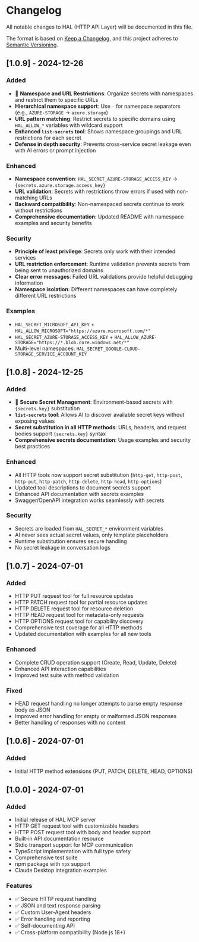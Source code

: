 # Changelog

All notable changes to HAL (HTTP API Layer) will be documented in this file.

The format is based on [Keep a Changelog](https://keepachangelog.com/en/1.0.0/),
and this project adheres to [Semantic Versioning](https://semver.org/spec/v2.0.0.html).

## [1.0.9] - 2024-12-26

### Added
- 🚀 **Namespace and URL Restrictions**: Organize secrets with namespaces and restrict them to specific URLs
- **Hierarchical namespace support**: Use `-` for namespace separators (e.g., `AZURE-STORAGE` → `azure.storage`)
- **URL pattern matching**: Restrict secrets to specific domains using `HAL_ALLOW_*` variables with wildcard support
- **Enhanced `list-secrets` tool**: Shows namespace groupings and URL restrictions for each secret
- **Defense in depth security**: Prevents cross-service secret leakage even with AI errors or prompt injection

### Enhanced
- **Namespace convention**: `HAL_SECRET_AZURE-STORAGE_ACCESS_KEY` → `{secrets.azure.storage.access_key}`
- **URL validation**: Secrets with restrictions throw errors if used with non-matching URLs
- **Backward compatibility**: Non-namespaced secrets continue to work without restrictions
- **Comprehensive documentation**: Updated README with namespace examples and security benefits

### Security
- **Principle of least privilege**: Secrets only work with their intended services
- **URL restriction enforcement**: Runtime validation prevents secrets from being sent to unauthorized domains
- **Clear error messages**: Failed URL validations provide helpful debugging information
- **Namespace isolation**: Different namespaces can have completely different URL restrictions

### Examples
- `HAL_SECRET_MICROSOFT_API_KEY` + `HAL_ALLOW_MICROSOFT="https://azure.microsoft.com/*"`
- `HAL_SECRET_AZURE-STORAGE_ACCESS_KEY` + `HAL_ALLOW_AZURE-STORAGE="https://*.blob.core.windows.net/*"`
- Multi-level namespaces: `HAL_SECRET_GOOGLE-CLOUD-STORAGE_SERVICE_ACCOUNT_KEY`

## [1.0.8] - 2024-12-25

### Added
- 🔐 **Secure Secret Management**: Environment-based secrets with `{secrets.key}` substitution
- **`list-secrets` tool**: Allows AI to discover available secret keys without exposing values
- **Secret substitution in all HTTP methods**: URLs, headers, and request bodies support `{secrets.key}` syntax
- **Comprehensive secrets documentation**: Usage examples and security best practices

### Enhanced
- All HTTP tools now support secret substitution (`http-get`, `http-post`, `http-put`, `http-patch`, `http-delete`, `http-head`, `http-options`)
- Updated tool descriptions to document secrets support
- Enhanced API documentation with secrets examples
- Swagger/OpenAPI integration works seamlessly with secrets

### Security
- Secrets are loaded from `HAL_SECRET_*` environment variables
- AI never sees actual secret values, only template placeholders
- Runtime substitution ensures secure handling
- No secret leakage in conversation logs

## [1.0.7] - 2024-07-01

### Added
- HTTP PUT request tool for full resource updates
- HTTP PATCH request tool for partial resource updates  
- HTTP DELETE request tool for resource deletion
- HTTP HEAD request tool for metadata-only requests
- HTTP OPTIONS request tool for capability discovery
- Comprehensive test coverage for all HTTP methods
- Updated documentation with examples for all new tools

### Enhanced
- Complete CRUD operation support (Create, Read, Update, Delete)
- Enhanced API interaction capabilities
- Improved test suite with method validation

### Fixed
- HEAD request handling no longer attempts to parse empty response body as JSON
- Improved error handling for empty or malformed JSON responses
- Better handling of responses with no content

## [1.0.6] - 2024-07-01

### Added
- Initial HTTP method extensions (PUT, PATCH, DELETE, HEAD, OPTIONS)

## [1.0.0] - 2024-07-01

### Added
- Initial release of HAL MCP server
- HTTP GET request tool with customizable headers
- HTTP POST request tool with body and header support
- Built-in API documentation resource
- Stdio transport support for MCP communication
- TypeScript implementation with full type safety
- Comprehensive test suite
- npm package with `npx` support
- Claude Desktop integration examples

### Features
- ✅ Secure HTTP request handling
- ✅ JSON and text response parsing
- ✅ Custom User-Agent headers
- ✅ Error handling and reporting
- ✅ Self-documenting API
- ✅ Cross-platform compatibility (Node.js 18+) 